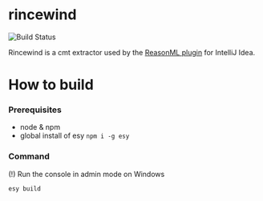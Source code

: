 # rincewind

![Build Status](https://travis-ci.org/giraud/rincewind.svg?branch=master)

Rincewind is a cmt extractor used by the [ReasonML plugin](https://github.com/reasonml-editor/reasonml-idea-plugin) for IntelliJ Idea.

# How to build

### Prerequisites

- node & npm
- global install of esy `npm i -g esy`

### Command

(!) Run the console in admin mode on Windows

`esy build`
